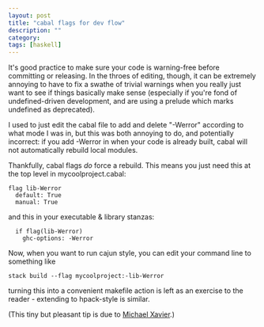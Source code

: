 ```yaml
---
layout: post
title: "cabal flags for dev flow"
description: ""
category:
tags: [haskell]
---
```



It's good practice to make sure your code is warning-free before
committing or releasing. In the throes of editing, though, it can be
extremely annoying to have to fix a swathe of trivial warnings when
you really just want to see if things basically make sense (especially
if you're fond of undefined-driven development, and are using a
prelude which marks undefined as deprecated).

I used to just edit the cabal file to add and delete "-Werror"
according to what mode I was in, but this was both annoying to do, and
potentially incorrect: if you add -Werror in when your code is already
built, cabal will not automatically rebuild local modules.

Thankfully, cabal flags _do_ force a rebuild. This means you just need
this at the top level in mycoolproject.cabal:

```
flag lib-Werror
  default: True
  manual: True
```

and this in your executable & library stanzas:

```
  if flag(lib-Werror)
    ghc-options: -Werror
```

Now, when you want to run cajun style, you can edit your command line
to something like

```
stack build --flag mycoolproject:-lib-Werror
```

turning this into a convenient makefile action is left as an exercise
to the reader - extending to hpack-style is similar.

(This tiny but pleasant tip is due
to [Michael Xavier](https://twitter.com/mxavier).)
